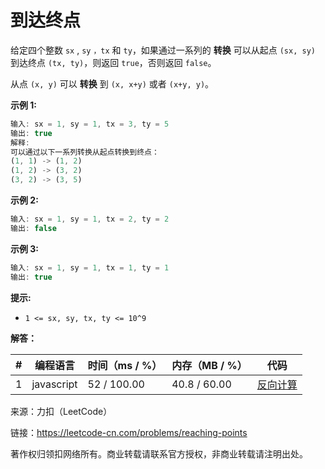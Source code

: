 # 到达终点

给定四个整数 `sx` , `sy` `，tx` 和 `ty`，如果通过一系列的 **转换** 可以从起点 `(sx, sy)` 到达终点 `(tx, ty)`，则返回 `true`，否则返回 `false`。

从点 `(x, y)` 可以 **转换** 到 `(x, x+y)`  或者 `(x+y, y)`。

**示例 1:**

``` javascript
输入: sx = 1, sy = 1, tx = 3, ty = 5
输出: true
解释:
可以通过以下一系列转换从起点转换到终点：
(1, 1) -> (1, 2)
(1, 2) -> (3, 2)
(3, 2) -> (3, 5)
```

**示例 2:**

``` javascript
输入: sx = 1, sy = 1, tx = 2, ty = 2 
输出: false
```

**示例 3:**

``` javascript
输入: sx = 1, sy = 1, tx = 1, ty = 1 
输出: true
```

**提示:**

- `1 <= sx, sy, tx, ty <= 10^9`

**解答：**

**#**|**编程语言**|**时间（ms / %）**|**内存（MB / %）**|**代码**
--|--|--|--|--
1|javascript|52 / 100.00|40.8 / 60.00|[反向计算](./javascript/ac_v1.js)

来源：力扣（LeetCode）

链接：https://leetcode-cn.com/problems/reaching-points

著作权归领扣网络所有。商业转载请联系官方授权，非商业转载请注明出处。
